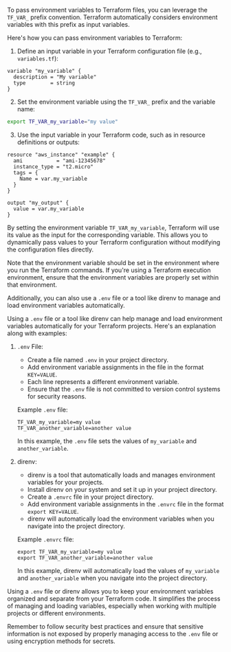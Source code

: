 To pass environment variables to Terraform files, you can leverage the `TF_VAR_` prefix convention. Terraform automatically considers environment variables with this prefix as input variables.

Here's how you can pass environment variables to Terraform:

1. Define an input variable in your Terraform configuration file (e.g., `variables.tf`):
```hcl
variable "my_variable" {
  description = "My variable"
  type        = string
}
```

2. Set the environment variable using the `TF_VAR_` prefix and the variable name:
```bash
export TF_VAR_my_variable="my value"
```

3. Use the input variable in your Terraform code, such as in resource definitions or outputs:
```hcl
resource "aws_instance" "example" {
  ami           = "ami-12345678"
  instance_type = "t2.micro"
  tags = {
    Name = var.my_variable
  }
}

output "my_output" {
  value = var.my_variable
}
```

By setting the environment variable `TF_VAR_my_variable`, Terraform will use its value as the input for the corresponding variable. This allows you to dynamically pass values to your Terraform configuration without modifying the configuration files directly.

Note that the environment variable should be set in the environment where you run the Terraform commands. If you're using a Terraform execution environment, ensure that the environment variables are properly set within that environment.

Additionally, you can also use a `.env` file or a tool like direnv to manage and load environment variables automatically.

Using a `.env` file or a tool like direnv can help manage and load environment variables automatically for your Terraform projects. Here's an explanation along with examples:

1. `.env` File:
   - Create a file named `.env` in your project directory.
   - Add environment variable assignments in the file in the format `KEY=VALUE`.
   - Each line represents a different environment variable.
   - Ensure that the `.env` file is not committed to version control systems for security reasons.

   Example `.env` file:
   ```
   TF_VAR_my_variable=my value
   TF_VAR_another_variable=another value
   ```

   In this example, the `.env` file sets the values of `my_variable` and `another_variable`.

2. direnv:
   - direnv is a tool that automatically loads and manages environment variables for your projects.
   - Install direnv on your system and set it up in your project directory.
   - Create a `.envrc` file in your project directory.
   - Add environment variable assignments in the `.envrc` file in the format `export KEY=VALUE`.
   - direnv will automatically load the environment variables when you navigate into the project directory.

   Example `.envrc` file:
   ```
   export TF_VAR_my_variable=my value
   export TF_VAR_another_variable=another value
   ```

   In this example, direnv will automatically load the values of `my_variable` and `another_variable` when you navigate into the project directory.

Using a `.env` file or direnv allows you to keep your environment variables organized and separate from your Terraform code. It simplifies the process of managing and loading variables, especially when working with multiple projects or different environments.

Remember to follow security best practices and ensure that sensitive information is not exposed by properly managing access to the `.env` file or using encryption methods for secrets.

